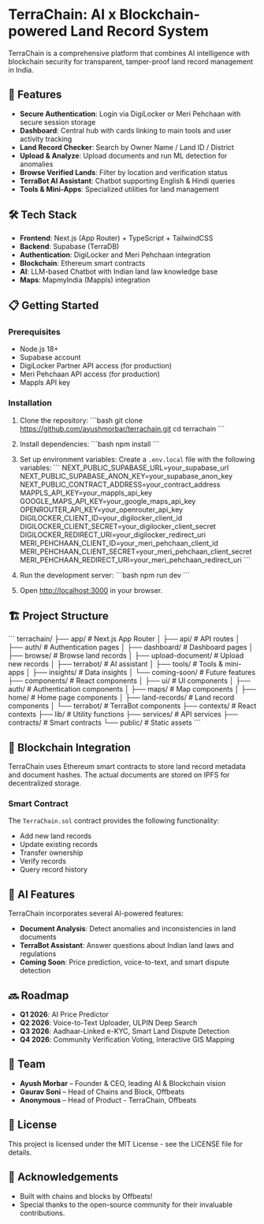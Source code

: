 # TerraChain: AI x Blockchain-powered Land Record System

TerraChain is a comprehensive platform that combines AI intelligence with blockchain security for transparent, tamper-proof land record management in India.

## 🚀 Features 

- **Secure Authentication**: Login via DigiLocker or Meri Pehchaan with secure session storage
- **Dashboard**: Central hub with cards linking to main tools and user activity tracking
- **Land Record Checker**: Search by Owner Name / Land ID / District
- **Upload & Analyze**: Upload documents and run ML detection for anomalies
- **Browse Verified Lands**: Filter by location and verification status
- **TerraBot AI Assistant**: Chatbot supporting English & Hindi queries
- **Tools & Mini-Apps**: Specialized utilities for land management

## 🛠️ Tech Stack

- **Frontend**: Next.js (App Router) + TypeScript + TailwindCSS
- **Backend**: Supabase (TerraDB)
- **Authentication**: DigiLocker and Meri Pehchaan integration
- **Blockchain**: Ethereum smart contracts
- **AI**: LLM-based Chatbot with Indian land law knowledge base
- **Maps**: MapmyIndia (Mappls) integration

## 📋 Getting Started

### Prerequisites

- Node.js 18+
- Supabase account
- DigiLocker Partner API access (for production)
- Meri Pehchaan API access (for production)
- Mappls API key

### Installation

1. Clone the repository:
  \`\`\`bash
  git clone https://github.com/ayushmorbar/terrachain.git
  cd terrachain
  \`\`\`

2. Install dependencies:
  \`\`\`bash
  npm install
  \`\`\`

3. Set up environment variables:
  Create a `.env.local` file with the following variables:
  \`\`\`
  NEXT_PUBLIC_SUPABASE_URL=your_supabase_url
  NEXT_PUBLIC_SUPABASE_ANON_KEY=your_supabase_anon_key
  NEXT_PUBLIC_CONTRACT_ADDRESS=your_contract_address
  MAPPLS_API_KEY=your_mappls_api_key
  GOOGLE_MAPS_API_KEY=your_google_maps_api_key
  OPENROUTER_API_KEY=your_openrouter_api_key
  DIGILOCKER_CLIENT_ID=your_digilocker_client_id
  DIGILOCKER_CLIENT_SECRET=your_digilocker_client_secret
  DIGILOCKER_REDIRECT_URI=your_digilocker_redirect_uri
  MERI_PEHCHAAN_CLIENT_ID=your_meri_pehchaan_client_id
  MERI_PEHCHAAN_CLIENT_SECRET=your_meri_pehchaan_client_secret
  MERI_PEHCHAAN_REDIRECT_URI=your_meri_pehchaan_redirect_uri
  \`\`\`

4. Run the development server:
  \`\`\`bash
  npm run dev
  \`\`\`

5. Open [http://localhost:3000](http://localhost:3000) in your browser.

## 🏗️ Project Structure

\`\`\`
terrachain/
├── app/                  # Next.js App Router
│   ├── api/              # API routes
│   ├── auth/             # Authentication pages
│   ├── dashboard/        # Dashboard pages
│   ├── browse/           # Browse land records
│   ├── upload-document/  # Upload new records
│   ├── terrabot/         # AI assistant
│   ├── tools/            # Tools & mini-apps
│   ├── insights/         # Data insights
│   └── coming-soon/      # Future features
├── components/           # React components
│   ├── ui/               # UI components
│   ├── auth/             # Authentication components
│   ├── maps/             # Map components
│   ├── home/             # Home page components
│   ├── land-records/     # Land record components
│   └── terrabot/         # TerraBot components
├── contexts/             # React contexts
├── lib/                  # Utility functions
├── services/             # API services
├── contracts/            # Smart contracts
└── public/               # Static assets
\`\`\`

## 🔄 Blockchain Integration

TerraChain uses Ethereum smart contracts to store land record metadata and document hashes. The actual documents are stored on IPFS for decentralized storage.

### Smart Contract

The `TerraChain.sol` contract provides the following functionality:

- Add new land records
- Update existing records
- Transfer ownership
- Verify records
- Query record history

## 🤖 AI Features

TerraChain incorporates several AI-powered features:

- **Document Analysis**: Detect anomalies and inconsistencies in land documents
- **TerraBot Assistant**: Answer questions about Indian land laws and regulations
- **Coming Soon**: Price prediction, voice-to-text, and smart dispute detection

## 🔜 Roadmap

- **Q1 2026**: AI Price Predictor
- **Q2 2026**: Voice-to-Text Uploader, ULPIN Deep Search
- **Q3 2026**: Aadhaar-Linked e-KYC, Smart Land Dispute Detection
- **Q4 2026**: Community Verification Voting, Interactive GIS Mapping

## 👥 Team

- **Ayush Morbar** – Founder & CEO, leading AI & Blockchain vision
- **Gaurav Soni** – Head of Chains and Block, Offbeats
- **Anonymous** – Head of Product - TerraChain, Offbeats

## 📄 License

This project is licensed under the MIT License - see the LICENSE file for details.

## 🙏 Acknowledgements

- Built with chains and blocks by Offbeats!
- Special thanks to the open-source community for their invaluable contributions.
